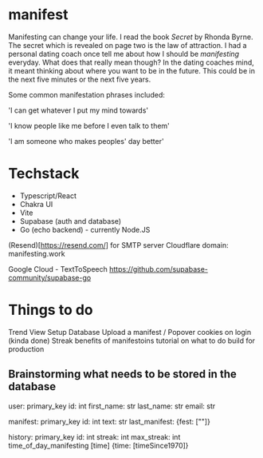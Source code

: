 # manifest

Manifesting can change your life. I read the book *Secret* by Rhonda Byrne. The secret which is revealed on page two is the law of attraction. I had a personal dating coach once tell me about how I should be *manifesting* everyday. What does that really mean though? In the dating coaches mind, it meant thinking about where you want to be in the future. This could be in the next five minutes or the next five years. 

Some common manifestation phrases included:

'I can get whatever I put my mind towards'

'I know people like me before I even talk to them'

'I am someone who makes peoples' day better'

# Techstack

- Typescript/React
- Chakra UI
- Vite
- Supabase (auth and database)
- Go (echo backend) - currently Node.JS

(Resend)[https://resend.com/] for SMTP server
Cloudflare domain: manifesting.work

Google Cloud - TextToSpeech
https://github.com/supabase-community/supabase-go


# Things to do
Trend View
Setup Database
Upload a manifest / Popover
cookies on login (kinda done)
Streak
benefits of manifestoins
tutorial on what to do
build for production

## Brainstorming what needs to be stored in the database

user:
primary_key id: int
first_name: str
last_name: str
email: str

manifest:
primary_key id: int
text: str
last_manifest: {fest: [""]}



history:
primary_key id: int
streak: int
max_streak: int
time_of_day_manifesting [time] {time: [timeSince1970]}



